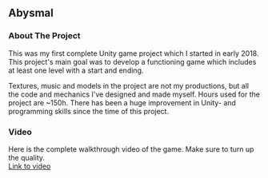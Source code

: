 ## Abysmal

### About The Project
This was my first complete Unity game project which I started in early 2018. This project's main goal was to develop a functioning game which includes at least one level with a start and ending.

Textures, music and models in the project are not my productions, but all the code and mechanics I've designed and made myself. Hours used for the project are ~150h. There has been a huge improvement in Unity- and programming skills since the time of this project.

### Video
Here is the complete walkthrough video of the game. Make sure to turn up the quality.  
[Link to video](https://jamkstudent-my.sharepoint.com/:v:/g/personal/l5078_student_jamk_fi/EZ8lxx9tM_lHqNVgYkDFVVMBM4eXQhsa0haba1xJ1joYUw?e=pEb1eH)
